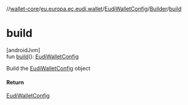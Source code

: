 //[wallet-core](../../../../index.md)/[eu.europa.ec.eudi.wallet](../../index.md)/[EudiWalletConfig](../index.md)/[Builder](index.md)/[build](build.md)

# build

[androidJvm]\
fun [build](build.md)(): [EudiWalletConfig](../index.md)

Build the [EudiWalletConfig](../index.md) object

#### Return

[EudiWalletConfig](../index.md)
